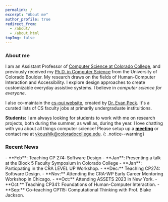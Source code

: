 ```yaml
---
permalink: /
excerpt: "About me"
author_profile: true
redirect_from: 
  - /about/
  - /about.html
topImg: false
---
```


### About me

I am an Assistant Professor of [Computer Science at Colorado College](https://www.coloradocollege.edu/academics/curriculum/catalog/departmental/computer-science/index.html), and previously received my [Ph.D. in Computer Science](https://www.colorado.edu/cs/) from the University of Colorado Boulder. My research draws on the fields of Human-Computer Interaction and Accessibility. I explore design approaches to create customizable everyday assistive systems. I believe in _computer science for everyone_. 

I also co-maintain the [cs-pui website](https://cs-pui.github.io/), created by [Dr. Evan Peck](https://evanpeck.github.io/). It's a curated lists of CS faculty jobs at primarily undergraduate instituitions.

**Students:** I am always looking for students to work with me on research projects, both during the summer, as well as, during the year. I love chatting with you about all things computer science! Please setup up a <a href="https://calendly.com/vkoushik/20min" style="color:black">**meeting**</a> or contact me at vkoushik@coloradocollege.edu.
{: .notice--warning} 

### Recent News

<div markdown="1">
- **Feb**: Teaching CP 274: Software Design 
- **Jan**: Presenting a talk at the Block 5 Faculty Symposium in Colorado College
- **Jan**: Particpating in the CRA LEVEL UP Workshop.
- **Dec:** Teaching CP274: Software Design.
- **Nov:** Attending the CRA-WP Early Career Mentoring Workshop in Chicago. 
- **Oct:** Attending ASSETS 2023 in New York.
- **Oct:** Teaching CP341: Foundations of Human-Computer Interaction. 
- **Sep:** Co-teaching CP115: Computational Thinking with Prof. Blake Jackson. 

</div>

